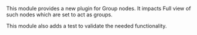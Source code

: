 This module provides a new plugin for Group nodes.
It impacts Full view of such nodes which are set to act as groups.

This module also adds a test to validate the needed functionality.
